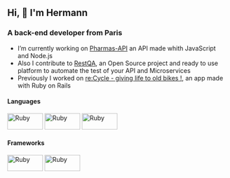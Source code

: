 ## Hi, :wave: I'm Hermann

### A back-end developer from Paris

* I’m currently working on [Pharmas-API](https://github.com/HermannH34/pharmas-api) an API made whith JavaScript and Node.js
* Also I contribute to [RestQA](https://github.com/restqa), an Open Source project and ready to use platform to automate the test of your API and Microservices
* Previously I worked on [re:Cycle - giving life to old bikes !](https://www.recycle-velo.me/), an app made with Ruby on Rails

#### Languages

<img src="https://camo.githubusercontent.com/83146ae6ef2b6bd8fb18aed4838770f6ad6cee3153ae1663065a34142a7e66f0/68747470733a2f2f696d672e736869656c64732e696f2f62616467652f6a6176617363726970742d2532333332333333302e7376673f6c6f676f3d6a617661736372697074266c6f676f436f6c6f723d253233463744463145267374796c653d666f722d7468652d6261646765" alt="Ruby" width="81px" height="37px"> <img src="https://camo.githubusercontent.com/d1932183f4f17c9b9a157b5ada2cbf4af6d08982c3059949eb45e395502c654b/68747470733a2f2f696d672e736869656c64732e696f2f62616467652f6e6f64652e6a732d2532333433383533642e7376673f6c6f676f3d6e6f64652e6a73266c6f676f436f6c6f723d7768697465267374796c653d666f722d7468652d6261646765" alt="Ruby" width="81px" height="37px">  <img src="https://camo.githubusercontent.com/07f87bf5b5ab5e70f0d33dfc02bdaad7c85519205e19781f3b7c78fec7c19d45/68747470733a2f2f696d672e736869656c64732e696f2f62616467652f727562792d2532336363333432642e7376673f6c6f676f3d72756279266c6f676f436f6c6f723d7768697465267374796c653d666f722d7468652d6261646765" alt="Ruby" width="81px" height="37px"> 


#### Frameworks
<img src="https://github.com/get-icon/geticon/raw/master/icons/express.svg" alt="Ruby" width="81px" height="37px"> <img src="https://camo.githubusercontent.com/7669f83f542094df81e759bdd65f84cf396292d83da3653fb4f7256aaa20cefc/68747470733a2f2f696d672e736869656c64732e696f2f62616467652f2d527562792532306f6e2532305261696c732d4343303030303f6c6f676f3d727562792532306f6e2532307261696c73266c6f676f436f6c6f723d7768697465267374796c653d666f722d7468652d6261646765" alt="Ruby" width="81px" height="37px">
